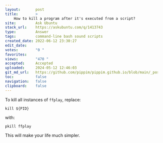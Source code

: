 ```yaml
---
layout:       post
title:        >
    How to kill a program after it's executed from a script?
site:         Ask Ubuntu
stack_url:    https://askubuntu.com/q/1413743
type:         Answer
tags:         command-line bash sound scripts
created_date: 2022-06-12 23:30:27
edit_date:    
votes:        "0 "
favorites:    
views:        "470 "
accepted:     Accepted
uploaded:     2024-05-12 12:46:03
git_md_url:   https://github.com/pippim/pippim.github.io/blob/main/_posts/2022/2022-06-12-How-to-kill-a-program-after-it_s-executed-from-a-script_.md
toc:          false
navigation:   false
clipboard:    false
---
```


To kill all instances of `ffplay`, replace:

``` 
kill ${PID}
```

with:

``` 
pkill ffplay
```

This will make your life much simpler.
